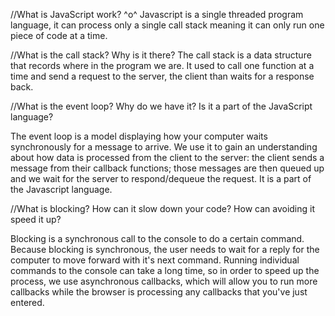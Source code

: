 //What is JavaScript work? ^o^
Javascript is a single threaded program language, it can process only a single call stack meaning it can only run one piece of code at a time. 

//What is the call stack? Why is it there?
The call stack is a data structure that records where in the program we are. It used to call one function at a time and send a request to the server, the client than waits for a response back.

//What is the event loop? Why do we have it? Is it a part of the JavaScript language?

The event loop is a model displaying how your computer waits synchronously for a message to arrive. We use it to gain an understanding about how data is processed from the client  to the server: the client sends a message from their callback functions; those messages are then queued up and we wait for the server to respond/dequeue the request. It is a part of the Javascript language. 


//What is blocking? How can it slow down your code? How can avoiding it speed it up?

Blocking is a synchronous call to the console to do a certain command. Because blocking is synchronous, the user needs to wait for a reply for the computer to move forward with it's next command. Running individual commands to the console can take a long time, so in order to speed up the process, we use asynchronous callbacks, which will allow you to run more callbacks while the browser is processing any callbacks that you've just entered. 